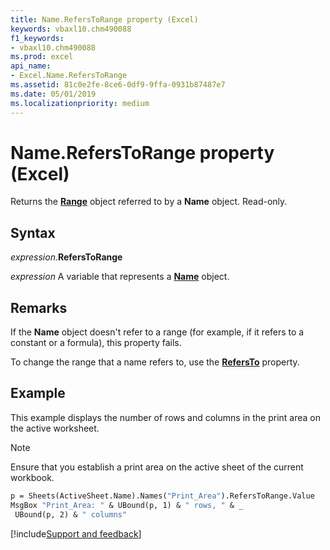 ```yaml
---
title: Name.RefersToRange property (Excel)
keywords: vbaxl10.chm490088
f1_keywords:
- vbaxl10.chm490088
ms.prod: excel
api_name:
- Excel.Name.RefersToRange
ms.assetid: 81c0e2fe-8ce6-0df9-9ffa-0931b87487e7
ms.date: 05/01/2019
ms.localizationpriority: medium
---
```



# Name.RefersToRange property (Excel)

Returns the **[Range](Excel.Range(object).md)** object referred to by a **Name** object. Read-only.


## Syntax

_expression_.**RefersToRange**

_expression_ A variable that represents a **[Name](Excel.Name.md)** object.


## Remarks

If the **Name** object doesn't refer to a range (for example, if it refers to a constant or a formula), this property fails.

To change the range that a name refers to, use the **[RefersTo](Excel.Name.RefersTo.md)** property.


## Example

This example displays the number of rows and columns in the print area on the active worksheet.

> [!NOTE] 
> Ensure that you establish a print area on the active sheet of the current workbook.

```vb
p = Sheets(ActiveSheet.Name).Names("Print_Area").RefersToRange.Value 
MsgBox "Print_Area: " & UBound(p, 1) & " rows, " & _ 
 UBound(p, 2) & " columns"
```



[!include[Support and feedback](~/includes/feedback-boilerplate.md)]
